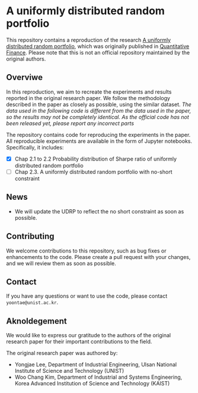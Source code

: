 # A uniformly distributed random portfolio

This repository contains a reproduction of the research [A uniformly distributed random portfolio](https://www.tandfonline.com/doi/full/10.1080/14697688.2015.1114360), which was originally published in [Quantitative Finance](https://www.tandfonline.com/journals/rquf20). Please note that this is not an official repository maintained by the original authors.


## Overviwe
In this reproduction, we aim to recreate the experiments and results reported in the original research paper. We follow the methodology described in the paper as closely as possible, using the similar dataset. *The data used in the following code is different from the data used in the paper, so the results may not be completely identical. As the official code has not been released yet, please report any incorrect parts*

The repository contains code for reproducing the experiments in the paper. All reproducible experiments are available in the form of Jupyter notebooks. Specifically, it includes:
- [x] Chap 2.1 to 2.2 Probability distribution of Sharpe ratio of uniformly distributed random portfolio
- [ ] Chap 2.3. A uniformly distributed random portfolio with no-short constraint

## News
- We will update the UDRP to reflect the no short constraint as soon as possible.

## Contributing
We welcome contributions to this repository, such as bug fixes or enhancements to the code. Please create a pull request with your changes, and we will review them as soon as possible.

## Contact
If you have any questions or want to use the code, please contact `yoontae@unist.ac.kr`.


## Aknoldegement
We would like to express our gratitude to the authors of the original research paper for their important contributions to the field.

The original research paper was authored by:
- Yongjae Lee, Department of Industrial Engineering, Ulsan National Institute of Science and Technology (UNIST)
- Woo Chang Kim, Department of Industrial and Systems Engineering, Korea Advanced Institution of Science and Technology (KAIST)
